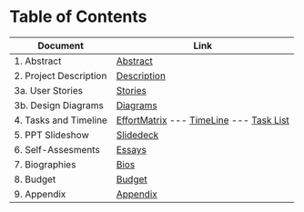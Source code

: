 # Table of Contents

| Document | Link |
| -------- | ---- |
| 1. Abstract | [Abstract](01-project-abstract.md)   |
|2. Project Description| [Description](02-project-description.md)|
|3a. User Stories| [Stories](03-user-stories-and-design-diagrams.md#user-stories)|
|3b. Design Diagrams| [Diagrams](03-user-stories-and-design-diagrams.md#design-diagrams)|
|4. Tasks and Timeline| [EffortMatrix](04-project-tasks-and-timeline.md#effort-martix) --- [TimeLine](04-project-tasks-and-timeline.md#timeline) --- [Task List](04-project-tasks-and-timeline.md#task-list)|
|5. PPT Slideshow | [Slidedeck](06-ppt-slideshow.md)||
|6. Self-Assesments| [Essays](07-self-assessment-essays.md)|
|7. Biographies| [Bios](08-professional-biographies.md)|
|8. Budget | [Budget](09-budget.md)|
|9. Appendix| [Appendix](10-appendix.md)|
